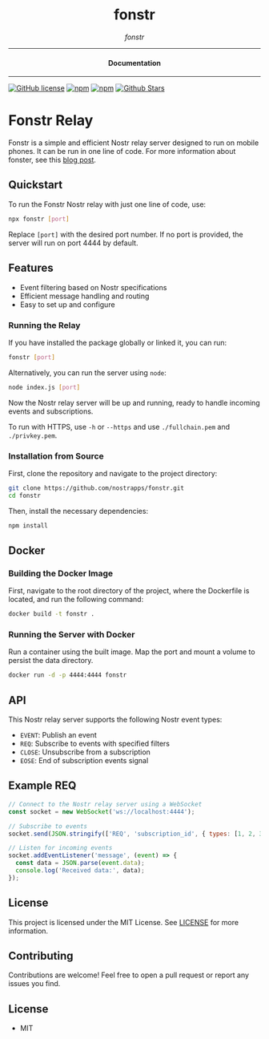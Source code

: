 <div align="center">
  <h1>fonstr</h1>
</div>

<div align="center">
<i>fonstr</i>
</div>

---

<div align="center">
<h4>Documentation</h4>
</div>

---

[![GitHub license](https://img.shields.io/badge/license-MIT-blue.svg)](https://github.com/nostrapps/fonstr/blob/gh-pages/LICENSE)
[![npm](https://img.shields.io/npm/v/fonstr)](https://npmjs.com/package/fonstr)
[![npm](https://img.shields.io/npm/dw/fonstr.svg)](https://npmjs.com/package/fonstr)
[![Github Stars](https://img.shields.io/github/stars/nostrapps/fonstr.svg)](https://github.com/nostrapps/fonstr/)

# Fonstr Relay

Fonstr is a simple and efficient Nostr relay server designed to run on mobile phones. It can be run in one line of code.  For more information about fonster, see this [blog post](https://dev.to/melvincarvalho/run-a-nostr-relay-on-your-phone-with-termux-and-fonstr-4cmg).

## Quickstart

To run the Fonstr Nostr relay with just one line of code, use:

```bash
npx fonstr [port]
```

Replace `[port]` with the desired port number. If no port is provided, the server will run on port 4444 by default.

## Features

- Event filtering based on Nostr specifications
- Efficient message handling and routing
- Easy to set up and configure

### Running the Relay

If you have installed the package globally or linked it, you can run:

```bash
fonstr [port]
```

Alternatively, you can run the server using `node`:

```bash
node index.js [port]
```

Now the Nostr relay server will be up and running, ready to handle incoming events and subscriptions.

To run with HTTPS, use `-h` or `--https` and use `./fullchain.pem` and `./privkey.pem`.

### Installation from Source

First, clone the repository and navigate to the project directory:

```bash
git clone https://github.com/nostrapps/fonstr.git
cd fonstr
```

Then, install the necessary dependencies:

```bash
npm install
```

## Docker

### Building the Docker Image

First, navigate to the root directory of the project, where the Dockerfile is located, and run the following command:

```bash
docker build -t fonstr .
```

### Running the Server with Docker

Run a container using the built image. Map the port and mount a volume to persist the data directory.

```bash
docker run -d -p 4444:4444 fonstr
```

## API

This Nostr relay server supports the following Nostr event types:

- `EVENT`: Publish an event
- `REQ`: Subscribe to events with specified filters
- `CLOSE`: Unsubscribe from a subscription
- `EOSE`: End of subscription events signal

## Example REQ

```javascript
// Connect to the Nostr relay server using a WebSocket
const socket = new WebSocket('ws://localhost:4444');

// Subscribe to events
socket.send(JSON.stringify(['REQ', 'subscription_id', { types: [1, 2, 3], kind: 1 }]));

// Listen for incoming events
socket.addEventListener('message', (event) => {
  const data = JSON.parse(event.data);
  console.log('Received data:', data);
});
```

## License

This project is licensed under the MIT License. See [LICENSE](LICENSE) for more information.

## Contributing
Contributions are welcome! Feel free to open a pull request or report any issues you find.

## License

- MIT

